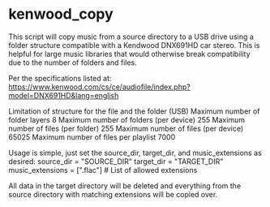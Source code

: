 # kenwood_copy
This script will copy music from a source directory to a USB drive using a folder structure compatible with a Kendwood DNX691HD car stereo. This is helpful for large music libraries that would otherwise break compatibility due to the number of folders and files.

Per the specifications listed at: https://www.kenwood.com/cs/ce/audiofile/index.php?model=DNX691HD&lang=english

Limitation of structure for the file and the folder (USB)
Maximum number of folder layers	8
Maximum number of folders (per device)	255
Maximum number of files (per folder)	255
Maximum number of files (per device)	65025
Maximum number of files per playlist	7000

Usage is simple, just set the source_dir, target_dir, and music_extensions as desired:
source_dir = "SOURCE_DIR"
target_dir = "TARGET_DIR"
music_extensions = [".flac"] # List of allowed extensions

All data in the target directory will be deleted and everything from the source directory with matching extensions will be copied over.
